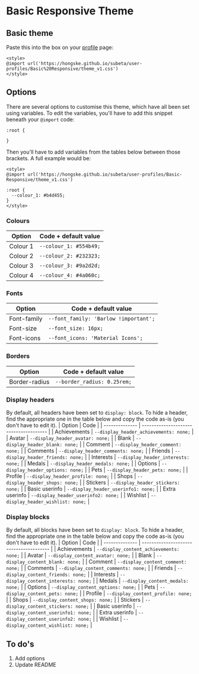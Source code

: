# Basic Responsive Theme

## Basic theme
Paste this into the box on your [profile](https://subeta.net/preferences.php?act=profile) page:
```
<style>
@import url('https://hongske.github.io/subeta/user-profiles/Basic%20Responsive/theme_v1.css')
</style>
```

## Options
There are several options to customise this theme, which have all been set using variables. To edit the variables, you'll have to add this snippet beneath your `@import` code:

```
:root {

}
```

Then you'll have to add variables from the tables below between those brackets. A full example would be:

```
<style>
@import url('https://hongske.github.io/subeta/user-profiles/Basic-Responsive/theme_v1.css')

:root {
  --colour_1: #b4d455;
}
</style>
```

### Colours
| Option   | Code + default value   |
| -------- | ---------------------- |
| Colour 1 | `--colour_1: #554b49;` |
| Colour 2 | `--colour_2: #232323;` |
| Colour 3 | `--colour_3: #9a2d2d;` |
| Colour 4 | `--colour_4: #4a060c;` |

### Fonts
| Option      | Code + default value                  |
| ----------- | ------------------------------------- |
| Font-family | `--font_family: 'Barlow !important';` |
| Font-size   | `--font_size: 16px;`                  |
| Font-icons  | `--font_icons: 'Material Icons';`     |

### Borders
| Option        | Code + default value        |
| ------------- | --------------------------- |
| Border-radius | `--border_radius: 0.25rem;` |

### Display headers
By default, all headers have been set to `display: block`. To hide a header, find the appropriate one in the table below and copy the code as-is (you don't have to edit it).
| Option         | Code                                   |
| -------------- | -------------------------------------- |
| Achievements   | `--display_header_achievements: none;` |
| Avatar         | `--display_header_avatar: none;`       |
| Blank          | `--display_header_blank: none;`        |
| Comment        | `--display_header_comment: none;`      |
| Comments       | `--display_header_comments: none;`     |
| Friends        | `--display_header_friends: none;`      |
| Interests      | `--display_header_interests: none;`    |
| Medals         | `--display_header_medals: none;`       |
| Options        | `--display_header_options: none;`      |
| Pets           | `--display_header_pets: none;`         |
| Profile        | `--display_header_profile: none;`      |
| Shops          | `--display_header_shops: none;`        |
| Stickers       | `--display_header_stickers: none;`     |
| Basic userinfo | `--display_header_userinfo1: none;`    |
| Extra userinfo | `--display_header_userinfo2: none;`    |
| Wishlist       | `--display_header_wishlist: none;`     |

### Display blocks
By default, all blocks have been set to `display: block`. To hide a header, find the appropriate one in the table below and copy the code as-is (you don't have to edit it).
| Option         | Code                                    |
| -------------- | --------------------------------------- |
| Achievements   | `--display_content_achievements: none;` |
| Avatar         | `--display_content_avatar: none;`       |
| Blank          | `--display_content_blank: none;`        |
| Comment        | `--display_content_comment: none;`      |
| Comments       | `--display_content_comments: none;`     |
| Friends        | `--display_content_friends: none;`      |
| Interests      | `--display_content_interests: none;`    |
| Medals         | `--display_content_medals: none;`       |
| Options        | `--display_content_options: none;`      |
| Pets           | `--display_content_pets: none;`         |
| Profile        | `--display_content_profile: none;`      |
| Shops          | `--display_content_shops: none;`        |
| Stickers       | `--display_content_stickers: none;`     |
| Basic userinfo | `--display_content_userinfo1: none;`    |
| Extra userinfo | `--display_content_userinfo2: none;`    |
| Wishlist       | `--display_content_wishlist: none;`     |

## To do's
1. Add options
2. Update README